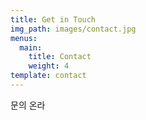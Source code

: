 ```yaml
---
title: Get in Touch
img_path: images/contact.jpg
menus:
  main:
    title: Contact
    weight: 4
template: contact
---
```

문의 온라

```

```

```

```

![]()